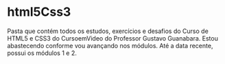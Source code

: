 # html5Css3
 Pasta que contém todos os estudos, exercícios e desafios do Curso de HTML5 e CSS3 do CursoemVideo do Professor Gustavo Guanabara.
 Estou abastecendo conforme vou avançando nos módulos.
 Até a data recente, possui os módulos 1 e 2.
